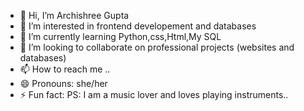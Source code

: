 - 👋 Hi, I’m Archishree Gupta
- 👀 I’m interested in frontend developement and databases
- 🌱 I’m currently learning Python,css,Html,My SQL
- 💞️ I’m looking to collaborate on professional projects (websites and databases)
- 📫 How to reach me ..
- 😄 Pronouns: she/her
- ⚡ Fun fact: PS: I am a music lover and loves playing instruments..

<!---
Shree-2005/Shree-2005 is a ✨ special ✨ repository because its `README.md` (this file) appears on your GitHub profile.
You can click the Preview link to take a look at your changes.
--->
